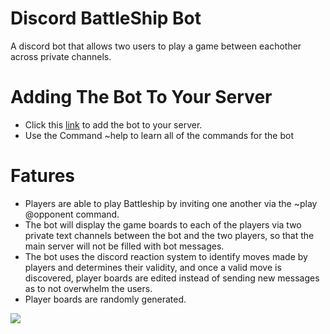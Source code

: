 # Discord BattleShip Bot
A discord bot that allows two users to play a game between eachother across private channels.

# Adding The Bot To Your Server
* Click this [link](https://discord.com/api/oauth2/authorize?client_id=786812673396047872&permissions=1073851472&scope=bot) to add the bot to your server.
* Use the Command ~help to learn all of the commands for the bot

# Fatures
* Players are able to play Battleship by inviting one another via the ~play @opponent command.
* The bot will display the game boards to each of the players via two private text channels between the bot and the two players, so that the main server will not be filled with bot messages.
* The bot uses the discord reaction system to identify moves made by players and determines their validity, and once a valid move is discovered, player boards are edited instead of sending new messages as to not overwhelm the users.
* Player boards are randomly generated.
<img src="https://github.com/willu98/Discord_BattleShip_Bot/blob/main/Img/bsEx.png">
